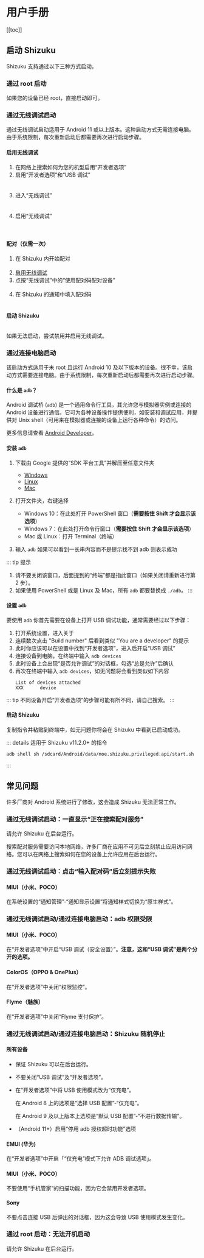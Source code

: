 # 用户手册

[[toc]]

## 启动 Shizuku

Shizuku 支持通过以下三种方式启动。

### 通过 root 启动

如果您的设备已经 root，直接启动即可。

### 通过无线调试启动

通过无线调试启动适用于 Android 11 或以上版本。这种启动方式无需连接电脑。由于系统限制，每次重新启动后都需要再次进行启动步骤。

#### 启用无线调试

1. 在网络上搜索如何为您的机型启用“开发者选项”
2. 启用“开发者选项”和“USB 调试”<br><br><img :src="$withBase('/images/enable_dev_options.png')" style="max-width:320px;width:100%">
3. 进入“无线调试”<br><br><img :src="$withBase('/images/enter_wireless_debugging.png')" style="max-width:320px;width:100%">
4. 启用“无线调试”<br><br><img :src="$withBase('/images/enable_wireless_debugging.png')" style="max-width:320px;width:100%">
   
#### 配对（仅需一次）

1. 在 Shizuku 内开始配对<br><img :src="$withBase('/images/start_paring_from_shizuku.png')" style="max-width:320px;width:100%">
2. [启用无线调试](#启用无线调试)
3. 点按“无线调试”中的“使用配对码配对设备”<br><img :src="$withBase('/images/start_pairing.png')" style="max-width:320px;width:100%">
4. 在 Shizuku 的通知中填入配对码<br><img :src="$withBase('/images/enter_pairing_code.png')" style="max-width:320px;width:100%">

#### 启动 Shizuku

<img :src="$withBase('/images/start_shizuku.png')" style="max-width:320px;width:100%">

如果无法启动，尝试禁用并启用无线调试。

### 通过连接电脑启动

该启动方式适用于未 root 且运行 Android 10 及以下版本的设备。很不幸，该启动方式需要连接电脑。由于系统限制，每次重新启动后都需要再次进行启动步骤。

#### 什么是 `adb`？

Android 调试桥 (`adb`) 是一个通用命令行工具，其允许您与模拟器实例或连接的 Android 设备进行通信。它可为各种设备操作提供便利，如安装和调试应用，并提供对 Unix shell（可用来在模拟器或连接的设备上运行各种命令）的访问。

更多信息请查看 [Android Developer](https://developer.android.google.cn/studio/command-line/adb)。

#### 安装 `adb`

1. 下载由 Google 提供的“SDK 平台工具”并解压至任意文件夹

   * [Windows](https://dl.google.com/android/repository/platform-tools-latest-windows.zip)
   * [Linux](https://dl.google.com/android/repository/platform-tools-latest-linux.zip)
   * [Mac](https://dl.google.com/android/repository/platform-tools-latest-darwin.zip)

2. 打开文件夹，右键选择

   * Windows 10：在此处打开 PowerShell 窗口（**需要按住 Shift 才会显示该选项**）
   * Windows 7：在此处打开命令行窗口（**需要按住 Shift 才会显示该选项**）
   * Mac 或 Linux：打开 Terminal（终端）

3. 输入 `adb` 如果可以看到一长串内容而不是提示找不到 adb 则表示成功

::: tip 提示
1. 请不要关闭该窗口，后面提到的“终端”都是指此窗口（如果关闭请重新进行第 2 步）。
2. 如果使用 PowerShell 或是 Linux 及 Mac，所有 `adb` 都要替换成 `./adb`。
:::

#### 设置 `adb`

要使用 `adb` 你首先需要在设备上打开 USB 调试功能，通常需要经过以下步骤：

1. 打开系统设置，进入关于
2. 连续数次点击 "Build number" 后看到类似 "You are a developer" 的提示
3. 此时你应该可以在设置中找到“开发者选项”，进入后开启“USB 调试”
4. 连接设备到电脑，在终端中输入 `adb devices`
5. 此时设备上会出现“是否允许调试”的对话框，勾选“总是允许”后确认
6. 再次在终端中输入 `adb devices`，如无问题将会看到类似如下内容
   ```
   List of devices attached
   XXX      device
   ```

::: tip
不同设备开启“开发者选项”的步骤可能有所不同，请自己搜索。
:::

#### 启动 Shizuku

复制指令并粘贴到终端中，如无问题你将会在 Shizuku 中看到已启动成功。

::: details 适用于 Shizuku v11.2.0+ 的指令 

```
adb shell sh /sdcard/Android/data/moe.shizuku.privileged.api/start.sh
```
:::

## 常见问题

许多厂商对 Android 系统进行了修改，这会造成 Shizuku 无法正常工作。

### 通过无线调试启动：一直显示“正在搜索配对服务”

请允许 Shizuku 在后台运行。

搜索配对服务需要访问本地网络，许多厂商在应用不可见后立刻禁止应用访问网络。您可以在网络上搜索如何在您的设备上允许应用在后台运行。

### 通过无线调试启动：点击“输入配对码”后立刻提示失败

#### MIUI（小米、POCO）

在系统设置的“通知管理”-“通知显示设置”将通知样式切换为“原生样式”。

### 通过无线调试启动/通过连接电脑启动：adb 权限受限

#### MIUI（小米、POCO）

在“开发者选项”中开启“USB 调试（安全设置）”。**注意，这和“USB 调试”是两个分开的选项。**

#### ColorOS（OPPO & OnePlus）

在“开发者选项”中关闭“权限监控”。

#### Flyme（魅族）

在“开发者选项”中关闭“Flyme 支付保护”。

### 通过无线调试启动/通过连接电脑启动：Shizuku 随机停止

#### 所有设备

- 保证 Shizuku 可以在后台运行。
- 不要关闭“USB 调试”及“开发者选项”。
- 在“开发者选项”中将 USB 使用模式改为“仅充电”。
  
  在 Android 8 上的选项是“选择 USB 配置”-“仅充电”。
  
  在 Android 9 及以上版本上选项是“默认 USB 配置”-“不进行数据传输”。

- （Android 11+）启用“停用 adb 授权超时功能”选项

#### EMUI (华为) 

在“开发者选项”中开启「“仅充电”模式下允许 ADB 调试选项」。

#### MIUI（小米、POCO）

不要使用“手机管家”的扫描功能，因为它会禁用开发者选项。

#### Sony

不要点击连接 USB 后弹出的对话框，因为这会导致 USB 使用模式发生变化。

### 通过 root 启动：无法开机启动

请允许 Shizuku 在后台运行。